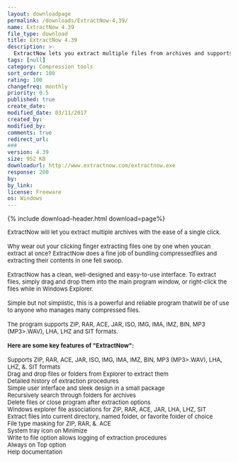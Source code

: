 ```yaml
---
layout: downloadpage
permalink: /downloads/ExtractNow-4,39/
name: ExtractNow 4.39
file_type: download
title: ExtractNow 4.39
description: >-
  ExtractNow lets you extract multiple files from archives and supports ZIP, RAR, ACE, JAR, ISO, and IMG files
tags: [null]
category: Compression tools
sort_order: 100
rating: 100
changefreq: monthly
priority: 0.5
published: true
create_date: 
modified_date: 03/11/2017
created_by: 
modified_by: 
comments: true
redirect_url: 
### 
version: 4.39
size: 952 KB
downloadurl: http://www.extractnow.com/extractnow.exe
response: 200
by: 
by_link: 
license: Freeware
os: Windows
---
```


{% include download-header.html download=page%}

<p style="fix-download-text !important">
<p><font size="2">ExtractNow will let you extract multiple archives with the ease of a single click.<br />
<br />
Why wear out your clicking finger extracting files one by one when youcan extract at once? ExtractNow does a fine job of bundling compressedfiles and extracting their contents in one fell swoop. <br />
<br />
ExtractNow has a clean, well-designed and easy-to-use interface. To extract files, simply drag and drop them into the main program window, or right-click the files while in Windows Explorer. <br />
<br />
Simple but not simplistic, this is a powerful and reliable program thatwill be of use to anyone who manages many compressed files.<br />
<br />
The program supports ZIP, RAR, ACE, JAR, ISO, IMG, IMA, IMZ, BIN, MP3 (MP3&gt;.WAV), LHA, LHZ and SIT formats.<br />
<br />
<span><strong>Here are some key features of "ExtractNow":</strong></span><br />
<br />
Supports ZIP, RAR, ACE, JAR, ISO, IMG, IMA, IMZ, BIN, MP3 (MP3&gt;.WAV), LHA, LHZ, &amp;. SIT formats <br />
Drag and drop files or folders from Explorer to extract them <br />
Detailed history of extraction procedures <br />
Simple user interface and sleek design in a small package <br />
Recursively search through folders for archives <br />
Delete files or close program after extraction options <br />
Windows explorer file associations for ZIP, RAR, ACE, JAR, LHA, LHZ, SIT <br />
Extract files into current directory, named folder, or favorite folder of choice <br />
File type masking for ZIP, RAR, &amp;. ACE <br />
System tray icon on Minimize <br />
Write to file option allows logging of extraction procedures <br />
Always on Top option <br />
Help documentation<br />
<!-- google_ad_section_end --></font></p>
<div class="celltext_big">&#160;</div></p>
